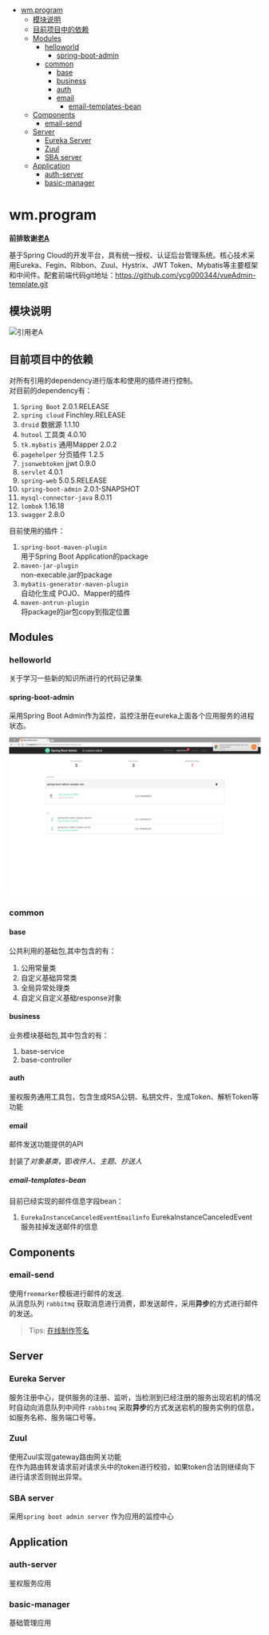 <!-- TOC -->

- [wm.program](#wmprogram)
    - [模块说明](#%E6%A8%A1%E5%9D%97%E8%AF%B4%E6%98%8E)
    - [目前项目中的依赖](#%E7%9B%AE%E5%89%8D%E9%A1%B9%E7%9B%AE%E4%B8%AD%E7%9A%84%E4%BE%9D%E8%B5%96)
    - [Modules](#modules)
        - [helloworld](#helloworld)
            - [spring-boot-admin](#spring-boot-admin)
        - [common](#common)
            - [base](#base)
            - [business](#business)
            - [auth](#auth)
            - [email](#email)
                - [email-templates-bean](#email-templates-bean)
    - [Components](#components)
        - [email-send](#email-send)
    - [Server](#server)
        - [Eureka Server](#eureka-server)
        - [Zuul](#zuul)
        - [SBA server](#sba-server)
    - [Application](#application)
        - [auth-server](#auth-server)
        - [basic-manager](#basic-manager)

<!-- /TOC -->

# wm.program

**前排致谢[老A](https://github.com/wxiaoqi/Spring-Cloud-Admin.git)**

基于Spring Cloud的开发平台，具有统一授权、认证后台管理系统。核心技术采用Eureka、Fegin、Ribbon、Zuul、Hystrix、JWT Token、Mybatis等主要框架和中间件。配套前端代码git地址：https://github.com/ycg000344/vueAdmin-template.git


## 模块说明

![引用老A](https://camo.githubusercontent.com/fa090fc7a58baacfca946c1c0524c11fbf9b0e02/687474703a2f2f75706c6f61642d696d616765732e6a69616e7368752e696f2f75706c6f61645f696d616765732f353730303333352d386436396634653838356134656338352e706e673f696d6167654d6f6772322f6175746f2d6f7269656e742f7374726970253743696d61676556696577322f322f772f31323430)

## 目前项目中的依赖

对所有引用的dependency进行版本和使用的插件进行控制。<br>
对目前的dependency有：<b1>
1. `Spring Boot` 2.0.1.RELEASE
2. `spring cloud` Finchley.RELEASE
3. `druid` 数据源 1.1.10
4. `hutool` 工具类 4.0.10
5. `tk.mybatis` 通用Mapper 2.0.2
6. `pagehelper` 分页插件 1.2.5
7. `jsonwebtoken` jjwt 0.9.0
8. `servlet` 4.0.1
9. `spring-web`  5.0.5.RELEASE
10. `spring-boot-admin` 2.0.1-SNAPSHOT
11. `mysql-connector-java` 8.0.11
12. `lombok` 1.16.18
13. `swagger` 2.8.0

目前使用的插件：<br>
1. `spring-boot-maven-plugin` <br>
    用于Spring Boot Application的package
2. `maven-jar-plugin`<br>
    non-execable.jar的package
3. `mybatis-generator-maven-plugin`<br>
    自动化生成 POJO、Mapper的插件
4. `maven-antrun-plugin`<br>
    将package的jar包copy到指定位置

## Modules

### helloworld

关于学习一些新的知识所进行的代码记录集

#### spring-boot-admin

采用Spring Boot Admin作为监控，监控注册在eureka上面各个应用服务的进程状态。

![springbootadmin](https://github.com/codecentric/spring-boot-admin/raw/master/images/screenshot.png)

### common

#### base

公共利用的基础包,其中包含的有：<b1>
1. 公用常量类
2. 自定义基础异常类
3. 全局异常处理类
4. 自定义自定义基础response对象

#### business

业务模块基础包,其中包含的有：<b1>
1. base-service
2. base-controller

#### auth

鉴权服务通用工具包，包含生成RSA公钥、私钥文件，生成Token、解析Token等功能

#### email

邮件发送功能提供的API

封装了*对象基类*，即*收件人*、*主题*、*抄送人*

##### email-templates-bean

目前已经实现的邮件信息字段bean：

1. `EurekaInstanceCanceledEventEmailinfo` EurekaInstanceCanceledEvent 服务挂掉发送邮件的信息

## Components

### email-send
使用`freemarker`模板进行邮件的发送.<br>
从消息队列 `rabbitmq` 获取消息进行消费，即发送邮件，采用**异步**的方式进行邮件的发送。
>Tips: <a href="https://si.gnatu.re/?utm_source=next.36kr.com" target="_blank">在线制作签名</a>

## Server

### Eureka Server

服务注册中心，提供服务的注册、监听，当检测到已经注册的服务出现宕机的情况时自动向消息队列中间件 `rabbitmq` 采取**异步**的方式发送宕机的服务实例的信息，如服务名称、服务端口号等。

### Zuul

使用Zuul实现gateway路由网关功能<br>
在作为路由转发请求前对请求头中的token进行校验，如果token合法则继续向下进行请求否则抛出异常。

### SBA server

采用`spring boot admin server` 作为应用的监控中心<br>

## Application

### auth-server

鉴权服务应用

### basic-manager

基础管理应用



